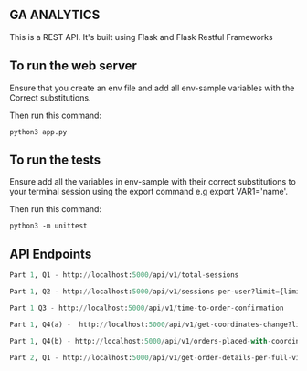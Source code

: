 ## GA ANALYTICS

This is a REST API. It's built using Flask and Flask Restful Frameworks

## To run the web server

Ensure that you create an env file and add all env-sample variables with the Correct substitutions.

Then run this command:

```
python3 app.py
```

## To run the tests

Ensure add all the variables in env-sample with their correct substitutions to your terminal session using the export command e.g export VAR1='name'.

Then run this command:

```
python3 -m unittest
```

## API Endpoints

```python
Part 1, Q1 - http://localhost:5000/api/v1/total-sessions

Part 1, Q2 - http://localhost:5000/api/v1/sessions-per-user?limit={limit e.g 10}&offset={offset e.g 0}

Part 1 Q3 - http://localhost:5000/api/v1/time-to-order-confirmation

Part 1, Q4(a) -  http://localhost:5000/api/v1/get-coordinates-change?limit={limit e.g 10}&offset={offset e.g 0}

Part 1, Q4(b) - http://localhost:5000/api/v1/orders-placed-with-coordinates-change?limit={limit e.g 10}&offset={offset e.g 0}

Part 2, Q1 - http://localhost:5000/api/v1/get-order-details-per-full-visitor-id?fullVisitorId=14318742381277170233


```
